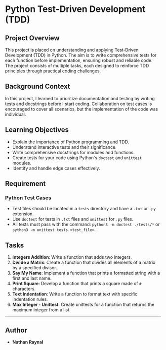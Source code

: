 # Python Test-Driven Development (TDD)

## Project Overview

This project is placed on understanding and applying Test-Driven Development (TDD) in Python. The aim is to write comprehensive tests for each function before implementation, ensuring robust and reliable code. The project consists of multiple tasks, each designed to reinforce TDD principles through practical coding challenges. 

## Background Context

In this project, I learned to prioritize documentation and testing by writing tests and docstrings before I start coding. Collaboration on test cases is encouraged to cover all scenarios, but the implementation of the code was individual.

## Learning Objectives

- Explain the importance of Python programming and TDD.
- Understand interactive tests and their significance.
- Write comprehensive docstrings for modules and functions.
- Create tests for your code using Python's `doctest` and `unittest` modules.
- Identify and handle edge cases effectively.

## Requirement

### Python Test Cases

- Test files should be located in a `tests` directory and have a `.txt` or `.py` extension.
- Use `doctest` for tests in `.txt` files and `unittest` for `.py` files.
- All tests must pass with the command: `python3 -m doctest ./tests/*` or `python3 -m unittest tests.<test_file>`.

## Tasks

1. **Integers Addition**: Write a function that adds two integers.
2. **Divide a Matrix**: Create a function that divides all elements of a matrix by a specified divisor.
3. **Say My Name**: Implement a function that prints a formatted string with a first and last name.
4. **Print Square**: Develop a function that prints a square made of `#` characters.
5. **Text Indentation**: Write a function to format text with specific indentation rules.
6. **Max Integer - Unittest**: Create unittests for a function that returns the maximum integer from a list.

---

## Author

- **Nathan Raynal**
